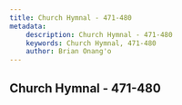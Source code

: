 ```yaml
---
title: Church Hymnal - 471-480
metadata:
    description: Church Hymnal - 471-480
    keywords: Church Hymnal, 471-480
    author: Brian Onang'o
---
```



## Church Hymnal - 471-480
  